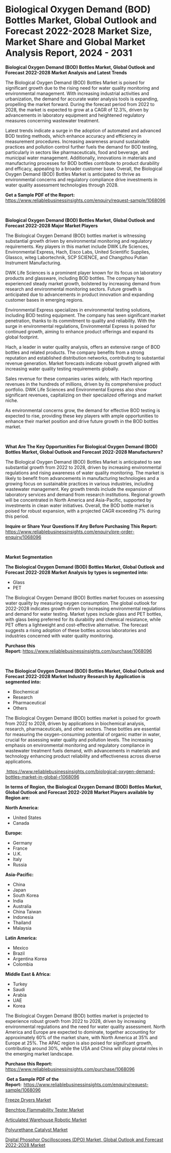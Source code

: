 <p><h1>Biological Oxygen Demand (BOD) Bottles Market, Global Outlook and Forecast 2022-2028 Market Size, Market Share and Global Market Analysis Report, 2024 - 2031</h1></p><p><strong>Biological Oxygen Demand (BOD) Bottles Market, Global Outlook and Forecast 2022-2028 Market Analysis and Latest Trends</strong></p>
<p><p>The Biological Oxygen Demand (BOD) Bottles Market is poised for significant growth due to the rising need for water quality monitoring and environmental management. With increasing industrial activities and urbanization, the demand for accurate water analysis tools is expanding, propelling the market forward. During the forecast period from 2022 to 2028, the market is expected to grow at a CAGR of 12.3%, driven by advancements in laboratory equipment and heightened regulatory measures concerning wastewater treatment.</p><p>Latest trends indicate a surge in the adoption of automated and advanced BOD testing methods, which enhance accuracy and efficiency in measurement procedures. Increasing awareness around sustainable practices and pollution control further fuels the demand for BOD testing, particularly in sectors like pharmaceuticals, food and beverage, and municipal water management. Additionally, innovations in materials and manufacturing processes for BOD bottles contribute to product durability and efficacy, appealing to a broader customer base. Overall, the Biological Oxygen Demand (BOD) Bottles Market is anticipated to thrive as environmental concerns and regulatory compliance drive investments in water quality assessment technologies through 2028.</p></p>
<p><strong>Get a Sample PDF of the Report:&nbsp;</strong> <a href="https://www.reliablebusinessinsights.com/enquiry/request-sample/1068096?utm_campaign=835&utm_medium=2&utm_source=Github&utm_content=ia&utm_term=02102024&utm_id=biological-oxygen-demand-bod-bottles-market-global-outlook-and-forecast-2022-2028">https://www.reliablebusinessinsights.com/enquiry/request-sample/1068096</a></p>
<p>&nbsp;</p>
<p><strong>Biological Oxygen Demand (BOD) Bottles Market, Global Outlook and Forecast 2022-2028 Major Market Players</strong></p>
<p><p>The Biological Oxygen Demand (BOD) bottles market is witnessing substantial growth driven by environmental monitoring and regulatory requirements. Key players in this market include DWK Life Sciences, Environmental Express, Hach, Eisco Labs, United Scientific Supplies, Glassco, witeg Labortechnik, SCP SCIENCE, and Changzhou Putian Instrument Manufacturing.</p><p>DWK Life Sciences is a prominent player known for its focus on laboratory products and glassware, including BOD bottles. The company has experienced steady market growth, bolstered by increasing demand from research and environmental monitoring sectors. Future growth is anticipated due to advancements in product innovation and expanding customer bases in emerging regions.</p><p>Environmental Express specializes in environmental testing solutions, including BOD testing equipment. The company has seen significant market penetration, thanks to its commitment to quality and reliability. With the surge in environmental regulations, Environmental Express is poised for continued growth, aiming to enhance product offerings and expand its global footprint.</p><p>Hach, a leader in water quality analysis, offers an extensive range of BOD bottles and related products. The company benefits from a strong reputation and established distribution networks, contributing to substantial revenue generation. Market forecasts indicate robust growth aligned with increasing water quality testing requirements globally.</p><p>Sales revenue for these companies varies widely, with Hach reporting revenues in the hundreds of millions, driven by its comprehensive product portfolio. DWK Life Sciences and Environmental Express also show significant revenues, capitalizing on their specialized offerings and market niche.</p><p>As environmental concerns grow, the demand for effective BOD testing is expected to rise, providing these key players with ample opportunities to enhance their market position and drive future growth in the BOD bottles market.</p></p>
<p>&nbsp;</p>
<p><strong>What Are The Key Opportunities For Biological Oxygen Demand (BOD) Bottles Market, Global Outlook and Forecast 2022-2028 Manufacturers?</strong></p>
<p><p>The Biological Oxygen Demand (BOD) Bottles Market is anticipated to see substantial growth from 2022 to 2028, driven by increasing environmental regulations and rising awareness of water quality monitoring. The market is likely to benefit from advancements in manufacturing technologies and a growing focus on sustainable practices in various industries, including wastewater management. Key growth trends include the expansion of laboratory services and demand from research institutions. Regional growth will be concentrated in North America and Asia-Pacific, supported by investments in clean water initiatives. Overall, the BOD bottle market is poised for robust expansion, with a projected CAGR exceeding 7% during this period.</p></p>
<p><strong>Inquire or Share Your Questions If Any Before Purchasing This Report:</strong> <a href="https://www.reliablebusinessinsights.com/enquiry/pre-order-enquiry/1068096?utm_campaign=835&utm_medium=2&utm_source=Github&utm_content=ia&utm_term=02102024&utm_id=biological-oxygen-demand-bod-bottles-market-global-outlook-and-forecast-2022-2028">https://www.reliablebusinessinsights.com/enquiry/pre-order-enquiry/1068096</a></p>
<p>&nbsp;</p>
<p><strong>Market Segmentation</strong></p>
<p><strong>The Biological Oxygen Demand (BOD) Bottles Market, Global Outlook and Forecast 2022-2028 Market Analysis by types is segmented into:</strong></p>
<p><ul><li>Glass</li><li>PET</li></ul></p>
<p><p>The Biological Oxygen Demand (BOD) Bottles market focuses on assessing water quality by measuring oxygen consumption. The global outlook for 2022-2028 indicates growth driven by increasing environmental regulations and demand for water testing. Market types include glass and PET bottles, with glass being preferred for its durability and chemical resistance, while PET offers a lightweight and cost-effective alternative. The forecast suggests a rising adoption of these bottles across laboratories and industries concerned with water quality monitoring.</p></p>
<p><strong>Purchase this Report:&nbsp;</strong><a href="https://www.reliablebusinessinsights.com/purchase/1068096?utm_campaign=835&utm_medium=2&utm_source=Github&utm_content=ia&utm_term=02102024&utm_id=biological-oxygen-demand-bod-bottles-market-global-outlook-and-forecast-2022-2028">https://www.reliablebusinessinsights.com/purchase/1068096</a></p>
<p>&nbsp;</p>
<p><strong>The Biological Oxygen Demand (BOD) Bottles Market, Global Outlook and Forecast 2022-2028 Market Industry Research by Application is segmented into:</strong></p>
<p><ul><li>Biochemical</li><li>Research</li><li>Pharmaceutical</li><li>Others</li></ul></p>
<p><p>The Biological Oxygen Demand (BOD) bottles market is poised for growth from 2022 to 2028, driven by applications in biochemical analysis, research, pharmaceuticals, and other sectors. These bottles are essential for measuring the oxygen-consuming potential of organic matter in water, crucial for assessing water quality and pollution levels. The increasing emphasis on environmental monitoring and regulatory compliance in wastewater treatment fuels demand, with advancements in materials and technology enhancing product reliability and effectiveness across diverse applications.</p></p>
<p><a href="https://www.reliablebusinessinsights.com/biological-oxygen-demand-bottles-market-in-global-r1068096?utm_campaign=835&utm_medium=2&utm_source=Github&utm_content=ia&utm_term=02102024&utm_id=biological-oxygen-demand-bod-bottles-market-global-outlook-and-forecast-2022-2028">&nbsp;https://www.reliablebusinessinsights.com/biological-oxygen-demand-bottles-market-in-global-r1068096</a></p>
<p><strong>In terms of Region, the Biological Oxygen Demand (BOD) Bottles Market, Global Outlook and Forecast 2022-2028 Market Players available by Region are:</strong></p>
<p>
    <p> <strong> North America: </strong>
        <ul>
            <li>United States</li>
            <li>Canada</li>
        </ul>
        </p> 
    <p> <strong> Europe: </strong>
        <ul>
            <li>Germany</li>
            <li>France</li>
            <li>U.K.</li>
            <li>Italy</li>
            <li>Russia</li>
        </ul>
        </p> 
    <p> <strong> Asia-Pacific: </strong>
        <ul>
            <li>China</li>
            <li>Japan</li>
            <li>South Korea</li>
            <li>India</li>
            <li>Australia</li>
            <li>China Taiwan</li>
            <li>Indonesia</li>
            <li>Thailand</li>
            <li>Malaysia</li>
        </ul>
        </p> 
    <p> <strong> Latin America: </strong>
        <ul>
            <li>Mexico</li>
            <li>Brazil</li>
            <li>Argentina Korea</li>
            <li>Colombia</li>
        </ul>
        </p> 
    <p> <strong> Middle East & Africa: </strong>
        <ul>
            <li>Turkey</li>
            <li>Saudi</li>
            <li>Arabia</li>
            <li>UAE</li>
            <li>Korea</li>
        </ul>
    </p>
    </p>
<p><p>The Biological Oxygen Demand (BOD) bottles market is projected to experience robust growth from 2022 to 2028, driven by increasing environmental regulations and the need for water quality assessment. North America and Europe are expected to dominate, together accounting for approximately 60% of the market share, with North America at 35% and Europe at 25%. The APAC region is also poised for significant growth, contributing around 30%, while the USA and China will play pivotal roles in the emerging market landscape.</p></p>
<p><strong>Purchase this Report: </strong><a href="https://www.reliablebusinessinsights.com/purchase/1068096?utm_campaign=835&utm_medium=2&utm_source=Github&utm_content=ia&utm_term=02102024&utm_id=biological-oxygen-demand-bod-bottles-market-global-outlook-and-forecast-2022-2028">https://www.reliablebusinessinsights.com/purchase/1068096</a></p>
<p>&nbsp;<strong>Get a Sample PDF of the Report:&nbsp;&nbsp;</strong><a href="https://www.reliablebusinessinsights.com/enquiry/request-sample/1068096?utm_campaign=835&utm_medium=2&utm_source=Github&utm_content=ia&utm_term=02102024&utm_id=biological-oxygen-demand-bod-bottles-market-global-outlook-and-forecast-2022-2028">https://www.reliablebusinessinsights.com/enquiry/request-sample/1068096</a></p>
<p><strong></strong></p>
<p><p><a href="https://www.linkedin.com/pulse/how-freeze-dryers-market-changing-from-2024-2031-adverize-e92xe?trackingId=Af8jhPbzQ9W%2FRpiY4%2BNU4A%3D%3D&utm_campaign=835&utm_medium=2&utm_source=Github&utm_content=ia&utm_term=02102024&utm_id=biological-oxygen-demand-bod-bottles-market-global-outlook-and-forecast-2022-2028">Freeze Dryers Market</a></p><p><a href="https://issuu.com/reportprime-2/docs/benchtop-flammability-tester-market_0a08c720188989?utm_campaign=835&utm_medium=2&utm_source=Github&utm_content=ia&utm_term=02102024&utm_id=biological-oxygen-demand-bod-bottles-market-global-outlook-and-forecast-2022-2028">Benchtop Flammability Tester Market</a></p><p><a href="https://issuu.com/reportprime-2/docs/articulated-warehouse-robotic-marke_0bf306df15827b?utm_campaign=835&utm_medium=2&utm_source=Github&utm_content=ia&utm_term=02102024&utm_id=biological-oxygen-demand-bod-bottles-market-global-outlook-and-forecast-2022-2028">Articulated Warehouse Robotic Market</a></p><p><a href="https://www.linkedin.com/pulse/polyurethane-catalyst-market-global-regional-analysis-oszpe?trackingId=V4xqZLoLSZmkTbVH0tvJKA%3D%3D&utm_campaign=835&utm_medium=2&utm_source=Github&utm_content=ia&utm_term=02102024&utm_id=biological-oxygen-demand-bod-bottles-market-global-outlook-and-forecast-2022-2028">Polyurethane Catalyst Market</a></p><p><a href="https://github.com/AlbertGonzalez266/Market-Research-Report-List-1/blob/main/digital-phosphor-oscilloscopes-dpo-market-global-outlook-and-forecast-2022-2028-market.md?utm_campaign=835&utm_medium=2&utm_source=Github&utm_content=ia&utm_term=02102024&utm_id=biological-oxygen-demand-bod-bottles-market-global-outlook-and-forecast-2022-2028">Digital Phosphor Oscilloscopes (DPO) Market, Global Outlook and Forecast 2022-2028 Market</a></p></p>